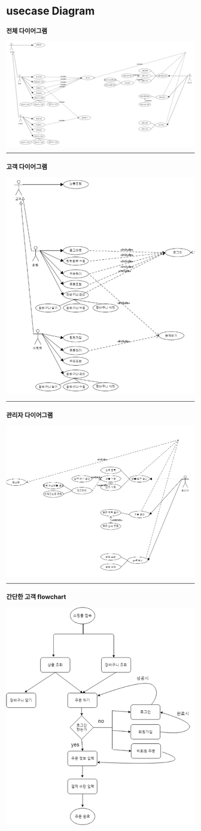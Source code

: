 # usecase Diagram

### 전체 다이어그램

![전체](https://github.com/hanseonghye/ShoppingmallProject/blob/master/img/usecaseDiagram.png)

---

### 고객 다이어그램

![user](https://github.com/hanseonghye/ShoppingmallProject/blob/master/img/user-useDiagram.png)

---

### 관리자 다이어그램

![admin](https://github.com/hanseonghye/ShoppingmallProject/blob/master/img/admin-useDiagram.png)

---

### 간단한 고객 flowchart

![고객 flowchart](<https://github.com/hanseonghye/ShoppingmallProject/blob/master/img/user-flowDiagram1.png>)

